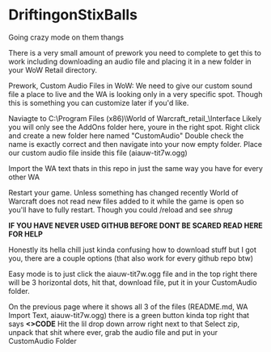 # DriftingonStixBalls
Going crazy mode on them thangs

There is a very small amount of prework you need to complete to get this to work including downloading an audio file and placing it in a new folder in your WoW Retail directory. 

Prework, Custom Audio Files in WoW:
  We need to give our custom sound file a place to live and the WA is looking only in a very specific spot. Though this is something you can customize later if you'd like. 

  Naviagte to C:\Program Files (x86)\World of Warcraft\_retail_\Interface
    Likely you will only see the AddOns folder here, youre in the right spot.
    Right click and create a new folder here named "CustomAudio"
    Double check the name is exactly correct and then navigate into your now empty folder. 
    Place our custom audio file inside this file (aiauw-tit7w.ogg)

  Import the WA text thats in this repo in just the same way you have for every other WA 

  Restart your game. Unless something has changed recently World of Warcraft does not read new files added to it while the game is open so you'll have to fully restart. Though you could /reload and see *shrug*

  **IF YOU HAVE NEVER USED GITHUB BEFORE DONT BE SCARED READ HERE FOR HELP**

  Honestly its hella chill just kinda confusing how to download stuff but I got you, there are a couple options (that also work for every github repo btw)

  Easy mode is to just click the aiauw-tit7w.ogg file and in the top right there will be 3 horizontal dots, hit that, download file, put it in your CustomAudio folder.

  On the previous page where it shows all 3 of the files (README.md, WA Import Text, aiauw-tit7w.ogg) there is a green button kinda top right that says **<>CODE**
  Hit the lil drop down arrow right next to that
  Select zip, unpack that shit where ever, grab the audio file and put in your CustomAudio Folder

